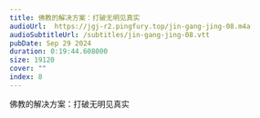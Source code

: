 ```yaml
---
title: 佛教的解决方案：打破无明见真实
audioUrl:  https://jgj-r2.pingfury.top/jin-gang-jing-08.m4a
audioSubtitleUrl: /subtitles/jin-gang-jing-08.vtt
pubDate: Sep 29 2024
duration: 0:19:44.608000
size: 19120
cover: ""
index: 8
---
```

佛教的解决方案：打破无明见真实